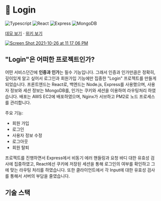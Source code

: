 # 🔑 Login

<p>
    <img alt="Typescript" src="https://img.shields.io/badge/-Typescript-blue?logo=Typescript&logoColor=white"/>
    <img alt="React" src="https://img.shields.io/badge/-React-45b8d8?logo=react&logoColor=white"/>
    <img alt="Express" src="https://img.shields.io/badge/-Express-white?logo=Express&logoColor=black"/>
    <img alt="MongoDB" src="https://img.shields.io/badge/-MongoDB-%234ea94b?logo=MongoDB&logoColor=white"/>
</p>

[데모 보기](http://3.34.193.234/) · [위키 보기](https://github.com/hyunwoome/Login/wiki)

[![Screen Shot 2021-10-26 at 11 17 06 PM](https://user-images.githubusercontent.com/76833697/138897880-4b6eba53-cf29-403d-8eb0-b15c4745afd1.png)](http://3.34.193.234/)

## "Login"은 어떠한 프로젝트인가?
어떤 서비스던간에 **인증과 인가**는 필수 기능입니다.
그래서 인증과 인가만큼은 정확히, 깊이있게 알고 싶어서 로그인과 회원가입 기능에만 집중한 "Login" 프로젝트를 만들게 되었습니다.
프론트엔드는 React로, 백엔드는 Node.js, Express를 사용했으며, 사용자 정보와 세션 정보는 MongoDB를, 인가는 쿠키와 세션을 이용하여 라우팅처리 하였습니다.
배포는 AWS EC2에 배포하였으며, Nginx가 서브하고 PM2로 노드 프로세스를 관리합니다.

주요 기능:
- 회원 가입
- 로그인
- 사용자 정보 수정
- 로그아웃
- 회원 탈퇴

프로젝트를 진행하면서 Express에서 비동기 에러 핸들링과 요청 바디 대한 유효성 검사에 집중하였고,
React에선 쿠키에 저장된 세션을 통해 로그인의 여부를 확인하고 그에 맞는 라우팅 처리를 하였습니다.
또한 클라이언트에서 각 Input에 대한 유효성 검사를 통해서 서버의 부담을 줄였습니다.

## 기술 스택